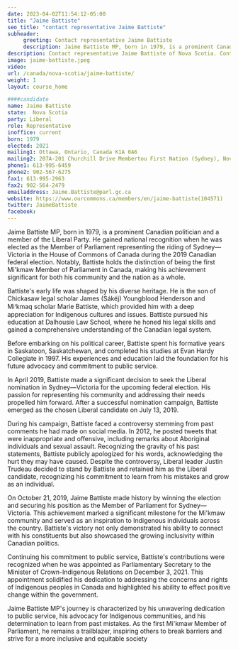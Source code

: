 ```yaml
---
date: 2023-04-02T11:54:12-05:00
title: "Jaime Battiste"
seo_title: "contact representative Jaime Battiste"
subheader:
     greeting: Contact representative Jaime Battiste
     description: Jaime Battiste MP, born in 1979, is a prominent Canadian politician and a member of the Liberal Party. He gained national recognition when he was elected as the Member of Parliament representing the riding of Sydney—Victoria in the House of Commons of Canada during the 2019 Canadian federal election.
description: Contact representative Jaime Battiste of Nova Scotia. Contact information for Jaime Battiste includes email address, phone number, and mailing address.
image: jaime-battiste.jpeg
video:
url: /canada/nova-scotia/jaime-battiste/
weight: 1
layout: course_home

####candidate
name: Jaime Battiste
state:	Nova Scotia
party: Liberal
role: Representative
inoffice: current
born: 1979
elected: 2021
mailing1: Ottawa, Ontario, Canada K1A 0A6
mailing2: 207A-201 Churchill Drive Membertou First Nation (Sydney), Nova Scotia B1S 2N9
phone1: 613-995-6459
phone2: 902-567-6275
fax1: 613-995-2963
fax2: 902-564-2479
emailaddress: Jaime.Battiste@parl.gc.ca
website: https://www.ourcommons.ca/members/en/jaime-battiste(104571)
twitter: JaimeBattiste
facebook:
---
```


Jaime Battiste MP, born in 1979, is a prominent Canadian politician and a member of the Liberal Party. He gained national recognition when he was elected as the Member of Parliament representing the riding of Sydney—Victoria in the House of Commons of Canada during the 2019 Canadian federal election. Notably, Battiste holds the distinction of being the first Mi'kmaw Member of Parliament in Canada, making his achievement significant for both his community and the nation as a whole.

Battiste's early life was shaped by his diverse heritage. He is the son of Chickasaw legal scholar James (Sákéj) Youngblood Henderson and Miꞌkmaq scholar Marie Battiste, which provided him with a deep appreciation for Indigenous cultures and issues. Battiste pursued his education at Dalhousie Law School, where he honed his legal skills and gained a comprehensive understanding of the Canadian legal system.

Before embarking on his political career, Battiste spent his formative years in Saskatoon, Saskatchewan, and completed his studies at Evan Hardy Collegiate in 1997. His experiences and education laid the foundation for his future advocacy and commitment to public service.

In April 2019, Battiste made a significant decision to seek the Liberal nomination in Sydney—Victoria for the upcoming federal election. His passion for representing his community and addressing their needs propelled him forward. After a successful nomination campaign, Battiste emerged as the chosen Liberal candidate on July 13, 2019.

During his campaign, Battiste faced a controversy stemming from past comments he had made on social media. In 2012, he posted tweets that were inappropriate and offensive, including remarks about Aboriginal individuals and sexual assault. Recognizing the gravity of his past statements, Battiste publicly apologized for his words, acknowledging the hurt they may have caused. Despite the controversy, Liberal leader Justin Trudeau decided to stand by Battiste and retained him as the Liberal candidate, recognizing his commitment to learn from his mistakes and grow as an individual.

On October 21, 2019, Jaime Battiste made history by winning the election and securing his position as the Member of Parliament for Sydney—Victoria. This achievement marked a significant milestone for the Mi'kmaw community and served as an inspiration to Indigenous individuals across the country. Battiste's victory not only demonstrated his ability to connect with his constituents but also showcased the growing inclusivity within Canadian politics.

Continuing his commitment to public service, Battiste's contributions were recognized when he was appointed as Parliamentary Secretary to the Minister of Crown-Indigenous Relations on December 3, 2021. This appointment solidified his dedication to addressing the concerns and rights of Indigenous peoples in Canada and highlighted his ability to effect positive change within the government.

Jaime Battiste MP's journey is characterized by his unwavering dedication to public service, his advocacy for Indigenous communities, and his determination to learn from past mistakes. As the first Mi'kmaw Member of Parliament, he remains a trailblazer, inspiring others to break barriers and strive for a more inclusive and equitable society
